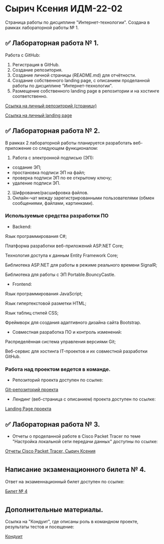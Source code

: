 # Сырич Ксения ИДМ-22-02

Страница работы по дисциплине "Интернет-технологии". Создана в рамках лабораторной работы № 1.

## ✅ Лабораторная работа № 1.

Работа с GitHub: 
1. Регистрация в GitHub.
2. Создание репозитория.
3. Создание личной страницы (README.md) для отчётности.
5. Создание собственного landing page, с описанием проделанной работы по дисциплине "Интернет-технологии".
6. Размещение собственного landing page в репозитории и на хостинге соответственно.

[Ссылка на личный репозиторий (страницу)](https://github.com/kxenki/IT_SyrichKseniia_22-02)

[Ссылка на личный landing page](https://kxenki.github.io/)

## ✅ Лабораторная работа № 2.

В рамках 2 лабораторной работы планируется разработать веб-приложение со следующем функционалом:

1. Работа с электронной подписью (ЭП):
- создание ЭП;
- простановка подписи ЭП на файл;
- проверка подписи ЭП по ее открытому ключу;
- удаление подписи ЭП.
2. Шифрование/расшифровка файлов.
3. Онлайн-чат между зарегистрированными пользователями (обмен сообщениями, файлами, картинками).

### Используемые средства разработки ПО

- Backend:

Язык программирования С#;

Платформа разработки веб-приложений ASP.NET Core;

Технология доступа к данным Entity Framework Core;

Библиотека ASP.NET для работы в режиме реального времени SignalR;

Библиотека для работы с ЭП Portable.BouncyCastle.

- Frontend:

Язык программирования JavaScript;

Язык гипертекстовой разметки HTML;

Язык таблиц стилей CSS;

Фреймворк для создания адаптивного дизайна сайта Bootstrap.

- Совместная разработка ПО и контроль изменений:

Распределённая система управления версиями Git;

Веб-сервис для хостинга IT-проектов и их совместной разработки GitHub.


### Работа над проектом ведется в команде. 

- Репозиторий проекта доступен по ссылке:

[Git-репозиторий проекта](https://github.com/kxenki/IT_Project)

- Лендинг (веб-страница с описанием) проекта доступен по ссылке: 

[Landing Page проекта](https://github.com/kxenki/IT_SyrichKseniia_22-02)


## ✅ Лабораторная работа № 3.

- Отчеты о проделанной работе в Cisco Packet Tracer по теме "Настройка локальной сети передачи данных" доступны по ссылке:

[Отчеты Cisco Packet Tracer, Сырич Ксения](https://drive.google.com/drive/folders/1AV4jVcu9noetbfa_nWdX42IZAnEYkyI_?usp=sharing)
#
## Написание экзаменационного билета № 4.

Ответ на экзаменнационный билет доступен по ссылке:

[Билет № 4](https://github.com/stankin/inet-2022/wiki/exam04)
#
## Дополнительные материалы.

Ссылка на "Кондуит", где описаны роль в командном проекте, результаты тестов и посещение:

[Кондуит](https://docs.google.com/spreadsheets/d/1ypxgDUpNsaAK5PH90dTfGKdtDnWaeEDWfupEbDokN6A/edit?usp=sharing)

